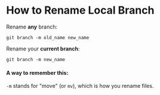 # How to Rename Local Branch

Rename <b>any</b> branch:

    git branch -m old_name new_name

Rename your <b>current branch</b>:

    git branch -m new_name

#### A way to remember this:
`-m` stands for "move" (or `mv`), which is how you rename files.
